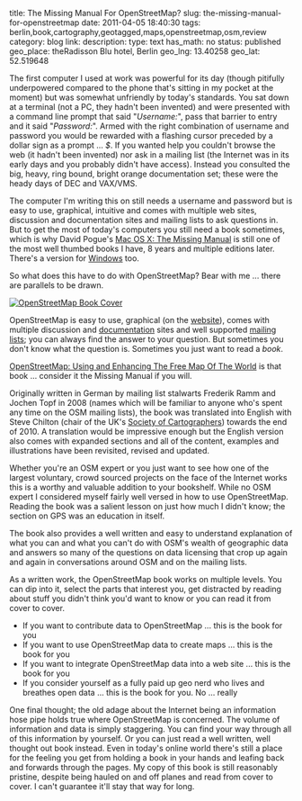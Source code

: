 title: The Missing Manual For OpenStreetMap?
slug: the-missing-manual-for-openstreetmap
date: 2011-04-05 18:40:30
tags: berlin,book,cartography,geotagged,maps,openstreetmap,osm,review
category: blog
link: 
description: 
type: text
has_math: no
status: published
geo_place: theRadisson Blu hotel, Berlin
geo_lng: 13.40258
geo_lat: 52.519648

The first computer I used at work was powerful for its day (though pitifully underpowered compared to the phone that's sitting in my pocket at the moment) but was somewhat unfriendly by today's standards. You sat down at a terminal (not a PC, they hadn't been invented) and were presented with a command line prompt that said "*Username:*", pass that barrier to entry and it said "*Password:*". Armed with the right combination of username and password you would be rewarded with a flashing cursor preceded by a dollar sign as a prompt ... *$*. If you wanted help you couldn't browse the web (it hadn't been invented) nor ask in a mailing list (the Internet was in its early days and you probably didn't have access). Instead you consulted the big, heavy, ring bound, bright orange documentation set; these were the heady days of DEC and VAX/VMS.

The computer I'm writing this on still needs a username and password but is easy to use, graphical, intuitive and comes with multiple web sites, discussion and documentation sites and mailing lists to ask questions in. But to get the most of today's computers you still need a book sometimes, which is why David Pogue's [Mac OS X: The Missing Manual](https://oreilly.com/catalog/9780596153281/ "https://oreilly.com/catalog/9780596153281/") is still one of the most well thumbed books I have, 8 years and multiple editions later. There's a version for [Windows](https://oreilly.com/catalog/9780596806392/ "https://oreilly.com/catalog/9780596806392/") too.

So what does this have to do with OpenStreetMap? Bear with me ... there are parallels to be drawn.

<!-- TEASER_END -->

[![OpenStreetMap Book Cover](/wp-content/uploads/2011/04/english1-cover-large.png)](https://www.openstreetmap.info/img/english1-cover-large.png "OpenStreetMap Book Cover")

OpenStreetMap is easy to use, graphical (on the [website](https://www.openstreetmap.org/ "https://www.openstreetmap.org/")), comes with multiple discussion and [documentation](https://wiki.openstreetmap.org/wiki/Main_Page "https://wiki.openstreetmap.org/wiki/Main_Page") sites and well supported [mailing lists](https://wiki.openstreetmap.org/wiki/Mailing_List "https://wiki.openstreetmap.org/wiki/Mailing_List"); you can always find the answer to your question. But sometimes you don't know what the question is. Sometimes you just want to read a *book*.

[OpenStreetMap: Using and Enhancing The Free Map Of The World](https://www.openstreetmap.info/ "https://www.openstreetmap.info/") is that book ... consider it the Missing Manual if you will.

Originally written in German by mailing list stalwarts Frederik Ramm and Jochen Topf in 2008 (names which will be familiar to anyone who's spent any time on the OSM mailing lists), the book was translated into English with Steve Chilton (chair of the UK's [Society of Cartographers](https://www.soc.org.uk/index.htm "https://www.soc.org.uk/index.htm")) towards the end of 2010. A translation would be impressive enough but the English version also comes with expanded sections and all of the content, examples and illustrations have been revisited, revised and updated.

Whether you're an OSM expert or you just want to see how one of the largest voluntary, crowd sourced projects on the face of the Internet works this is a worthy and valuable addition to your bookshelf. While no OSM expert I considered myself fairly well versed in how to use OpenStreetMap. Reading the book was a salient lesson on just how much I didn't know; the section on GPS was an education in itself.

The book also provides a well written and easy to understand explanation of what you can and what you can't do with OSM's wealth of geographic data and answers so many of the questions on data licensing that crop up again and again in conversations around OSM and on the mailing lists.

As a written work, the OpenStreetMap book works on multiple levels. You can dip into it, select the parts that interest you, get distracted by reading about stuff you didn't think you'd want to know or you can read it from cover to cover.


* If you want to contribute data to OpenStreetMap ... this is the book for you
* If you want to use OpenStreetMap data to create maps ... this is the book for you
* If you want to integrate OpenStreetMap data into a web site ... this is the book for you
* If you consider yourself as a fully paid up geo nerd who lives and breathes open data ... this is the book for you. No ... really


One final thought; the old adage about the Internet being an information hose pipe holds true where OpenStreetMap is concerned. The volume of information and data is simply staggering. You can find your way through all of this information by yourself. Or you can just read a well written, well thought out book instead. Even in today's online world there's still a place for the feeling you get from holding a book in your hands and leafing back and forwards through the pages. My copy of this book is still reasonably pristine, despite being hauled on and off planes and read from cover to cover. I can't guarantee it'll stay that way for long.



